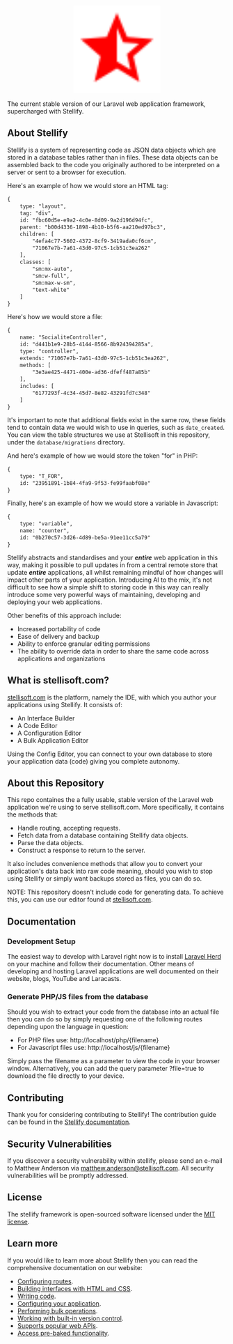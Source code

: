 <p align="center"><a href="https://stellisoft.com" target="_blank"><img src="https://raw.githubusercontent.com/Stellify-Software-Ltd/stellify/refs/heads/main/public/stellify_logo.svg" width="200" alt="Stellify Logo"></a></p>

The current stable version of our Laravel web application framework, supercharged with Stellify.

## About Stellify

Stellify is a system of representing code as JSON data objects which are stored in a database tables rather than in files. These data objects can be assembled back to the code you originally authored to be interpreted on a server or sent to a browser for execution.

Here's an example of how we would store an HTML tag:

```
{
    type: "layout",
    tag: "div",
    id: "fbc60d5e-e9a2-4c0e-8d09-9a2d196d94fc",
    parent: "b00d4336-1898-4b10-b5f6-aa210ed97bc3",
    children: [
        "4efa4c77-5602-4372-8cf9-3419ada0cf6cm", 
        "71067e7b-7a61-43d0-97c5-1cb51c3ea262"
    ],
    classes: [
        "sm:mx-auto",
        "sm:w-full",
        "sm:max-w-sm",
        "text-white"
    ]
}
```

Here's how we would store a file:

```
{
    name: "SocialiteController",
    id: "d441b1e9-28b5-4144-8566-8b924394285a",
    type: "controller",
    extends: "71067e7b-7a61-43d0-97c5-1cb51c3ea262",
    methods: [
        "3e3ae425-4471-400e-ad36-dfeff487a85b"
    ],
    includes: [
        "6177293f-4c34-45d7-8e82-43291fd7c348"
    ]
}
```

It's important to note that additional fields exist in the same row, these fields tend to contain data we would wish to use in queries, such as `date_created`. You can view the table structures we use at Stellisoft in this repository, under the `database/migrations` directory.

And here's example of how we would store the token "for" in PHP: 

```
{
    type: "T_FOR",
    id: "23951891-1b84-4fa9-9f53-fe99faabf08e"
}
```

Finally, here's an example of how we would store a variable in Javascript:

```
{
    type: "variable",
    name: "counter",
    id: "0b270c57-3d26-4d89-be5a-91ee11cc5a79"
}
```
Stellify abstracts and standardises and your ***entire*** web application in this way, making it possible to pull updates in from a central remote store that update ***entire*** applications, all whilst remaining mindful of how changes will impact other parts of your application. Introducing AI to the mix, it's not difficult to see how a simple shift to storing code in this way can really introduce some very powerful ways of maintaining, developing and deploying your web applications.

Other benefits of this approach include:

- Increased portability of code
- Ease of delivery and backup
- Ability to enforce granular editing permissions
- The ability to override data in order to share the same code across applications and organizations

## What is stellisoft.com?

[stellisoft.com](https://stellisoft.com/) is the platform, namely the IDE, with which you author your applications using Stellify. It consists of:

- An Interface Builder
- A Code Editor
- A Configuration Editor
- A Bulk Application Editor

Using the Config Editor, you can connect to your own database to store your application data (code) giving you complete autonomy.

## About this Repository

This repo containes the a fully usable, stable version of the Laravel web application we're using to serve stellisoft.com. More specifically, it contains the methods that:

- Handle routing, accepting requests.
- Fetch data from a database containing Stellify data objects.
- Parse the data objects.
- Construct a response to return to the server.

It also includes convenience methods that allow you to convert your application's data back into raw code meaning, should you wish to stop using Stellify or simply want backups stored as files, you can do so.

NOTE: This repository doesn't include code for generating data. To achieve this, you can use our editor found at [stellisoft.com](https://stellisoft.com/).

## Documentation

### Development Setup

The easiest way to develop with Laravel right now is to install [Laravel Herd](https://herd.laravel.com/) on your machine and follow their documentation. Other means of developing and hosting Laravel applications are well documented on their website, blogs, YouTube and Laracasts.

### Generate PHP/JS files from the database

Should you wish to extract your code from the database into an actual file then you can do so by simply requesting one of the following routes depending upon the language in question:

- For PHP files use: http://localhost/php/{filename}
- For Javascript files use: http://localhost/js/{filename}

Simply pass the filename as a parameter to view the code in your browser window. Alternatively, you can add the query parameter ?file=true to download the file directly to your device.

## Contributing

Thank you for considering contributing to Stellify! The contribution guide can be found in the [Stellify documentation](https://stellisoft.com/documentation/contributions).

## Security Vulnerabilities

If you discover a security vulnerability within stellify, please send an e-mail to Matthew Anderson via [matthew.anderson@stellisoft.com](mailto:matthew.anderson@stellisoft.com). All security vulnerabilities will be promptly addressed.

## License

The stellify framework is open-sourced software licensed under the [MIT license](https://opensource.org/licenses/MIT).

## Learn more

If you would like to learn more about Stellify then you can read the comprehensive documentation on our website:

- [Configuring routes](https://stellisoft.com/documentation/routes).
- [Building interfaces with HTML and CSS](https://stellisoft.com/documentation/interface-builder).
- [Writing code](https://stellisoft.com/documentation/code-editor).
- [Configuring your application](https://stellisoft.com/documentation/configuration-editor).
- [Performing bulk operations](https://stellisoft.com/documentation/bulk-application-editor).
- [Working with built-in version control](https://stellisoft.com/documentation/version-control).
- [Supports popular web APIs](https://stellisoft.com/documentation/web-apis).
- [Access pre-baked functionality](https://stellisoft.com/documentation/stellify-services).
